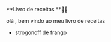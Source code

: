 **Livro de receitas **:man_cook:

olá , bem vindo ao meu livro de receitas

- strogonoff de frango

